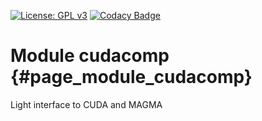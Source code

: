 [![License: GPL v3](https://img.shields.io/badge/License-GPL%20v3-blue.svg)](http://www.gnu.org/licenses/gpl-3.0) [![Codacy Badge](https://api.codacy.com/project/badge/Grade/aa3cfa9fb91e4ba0a530887eb5f845b0)](https://www.codacy.com/gh/milk-org/cudacomp?utm_source=github.com&amp;utm_medium=referral&amp;utm_content=milk-org/cudacomp&amp;utm_campaign=Badge_Grade)

# Module cudacomp {#page_module_cudacomp}

Light interface to CUDA and MAGMA

